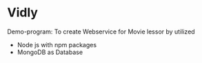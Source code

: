 # Vidly
Demo-program: To create Webservice for Movie lessor by utilized
  - Node js with npm packages
  - MongoDB as Database
